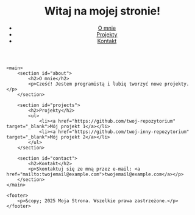<!DOCTYPE html>
<html lang="en">
<head>
    <meta charset="UTF-8">
    <meta name="viewport" content="width=device-width, initial-scale=1.0">
    <meta http-equiv="X-UA-Compatible" content="ie=edge">
    <title>Moja Strona</title>
    <link rel="stylesheet" href="style.css">
</head>
<body>
    <header>
        <h1>Witaj na mojej stronie!</h1>
        <nav>
            <ul>
                <li><a href="#about">O mnie</a></li>
                <li><a href="#projects">Projekty</a></li>
                <li><a href="#contact">Kontakt</a></li>
            </ul>
        </nav>
    </header>

    <main>
        <section id="about">
            <h2>O mnie</h2>
            <p>Cześć! Jestem programistą i lubię tworzyć nowe projekty.</p>
        </section>

        <section id="projects">
            <h2>Projekty</h2>
            <ul>
                <li><a href="https://github.com/twoj-repozytorium" target="_blank">Mój projekt 1</a></li>
                <li><a href="https://github.com/twoj-inny-repozytorium" target="_blank">Mój projekt 2</a></li>
            </ul>
        </section>

        <section id="contact">
            <h2>Kontakt</h2>
            <p>Skontaktuj się ze mną przez e-mail: <a href="mailto:twojemail@example.com">twojemail@example.com</a></p>
        </section>
    </main>

    <footer>
        <p>&copy; 2025 Moja Strona. Wszelkie prawa zastrzeżone.</p>
    </footer>
</body>
</html>

